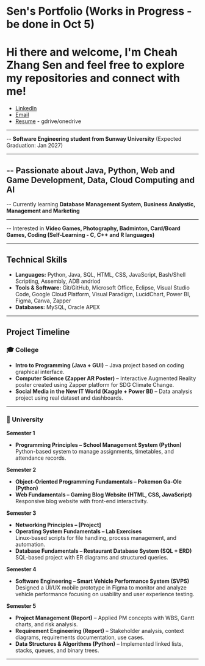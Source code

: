# Sen's Portfolio (Works in Progress - be done in Oct 5)

# Hi there and welcome, I'm Cheah Zhang Sen and feel free to explore my repositories and connect with me!
- [LinkedIn](https://linkedin.com/in/zhang-sen-cheah)  
- [Email](mailto:cheahzhangsen@egmail.com)  
- [Resume](LINK-TO-YOUR-RESUME) - gdrive/onedrive

---

-- **Software Engineering student from Sunway University** (Expected Graduation: Jan 2027)  

---

-- Passionate about **Java, Python, Web and Game Development, Data, Cloud Computing and AI**  
---

-- Currently learning **Database Management System, Business Analystic, Management and Marketing**  

---

-- Interested in **Video Games, Photography, Badminton, Card/Board Games, Coding (Self-Learning - C, C++ and R languages)**  

---

## Technical Skills
- **Languages:** Python, Java, SQL, HTML, CSS, JavaScript, Bash/Shell Scripting, Assembly, ADB andriod
- **Tools & Software:** Git/GitHub, Microsoft Office, Eclipse, Visual Studio Code, Google Cloud Platform, Visual Paradigm, LucidChart, Power BI, Figma, Canva, Zapper
- **Databases:** MySQL, Oracle APEX

---


## Project Timeline  

### 🎓 College  
- **Intro to Programming (Java + GUI)** – Java project based on coding graphical interface.  
- **Computer Science (Zapper AR Poster)** – Interactive Augmented Reality poster created using Zapper platform for SDG Climate Change.  
- **Social Media in the New IT World (Kaggle + Power BI)** – Data analysis project using real dataset and dashboards.  

---

### 🏫 University  

**Semester 1**  
- **Programming Principles – School Management System (Python)**  
  Python-based system to manage assignments, timetables, and attendance records.  

**Semester 2**  
- **Object-Oriented Programming Fundamentals – Pokemon Ga-Ole (Python)**
- **Web Fundamentals – Gaming Blog Website (HTML, CSS, JavaScript)**  
  Responsive blog website with front-end interactivity.  

**Semester 3**  
- **Networking Principles – [Project]**  
- **Operating System Fundamentals – Lab Exercises**  
  Linux-based scripts for file handling, process management, and automation.  
- **Database Fundamentals – Restaurant Database System (SQL + ERD)**  
  SQL-based project with ER diagrams and structured queries.
  
**Semester 4**  
- **Software Engineering – Smart Vehicle Performance System (SVPS)**  
  Designed a UI/UX  mobile prototype in Figma to monitor and analyze vehicle performance focusing on usability and user experience testing.

**Semester 5**  
- **Project Management (Report)** – Applied PM concepts with WBS, Gantt charts, and risk analysis.  
- **Requirement Engineering (Report)** – Stakeholder analysis, context diagrams, requirements documentation, use cases.  
- **Data Structures & Algorithms (Python)** – Implemented linked lists, stacks, queues, and binary trees.  

---
